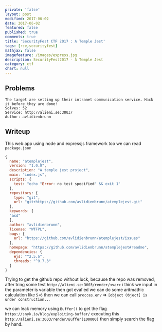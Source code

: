 ```yaml
---
private: 'false'
layout: post
modified: 2017-06-02
date: 2017-06-02
featured: false
published: true
comments: true
title: 'SecurityFest CTF 2017 : A Temple Jest'
tags: [rce,securityfest]
mathjax: false
imagefeature: /images/express.jpg
description: SecurityFest2017 - A Temple Jest
category: ctf
chart: null
---
```



## Problems

```
The target are setting up their intranet communication service. Hack it before they are done!
Solves: 52
Service: http://alieni.se:3003/
Author: avlidienbrunn
```


## Writeup

This web app using node and expressjs framework too we can read `package.json`


```js
{
  name: "atemplejest",
  version: "1.0.0",
  description: "A temple jest project",
  main: "index.js",
  scripts: {
    test: "echo "Error: no test specified" && exit 1"
  },
  repository: {
    type: "git",
    url: "git+https://github.com/avlidienbrunn/atemplejest.git"
  },
  keywords: [
  "asd"
  ],
  author: "avlidienbrunn",
  license: "WTFPL",
  bugs: {
    url: "https://github.com/avlidienbrunn/atemplejest/issues"
  },
  homepage: "https://github.com/avlidienbrunn/atemplejest#readme",
  dependencies: {
    ejs: "^2.5.6",
    threads: "^0.7.3"
  }
}
```

Trying to get the github repo without luck, because the repo was removed,
after tring some test `http://alieni.se:3003/render/<var>` i think we input in the parameter is variable then got eval'ed
we can do some aritmathic calculation like `5+6` then we can call `procces.env` => `[object Object] is under construction...`

we can leak memory using `Buffer()` to get the flag `https://snyk.io/blog/exploiting-buffer/`
executing this `http://alieni.se:3003/render/Buffer(100000)` then simply search the flag by hand.